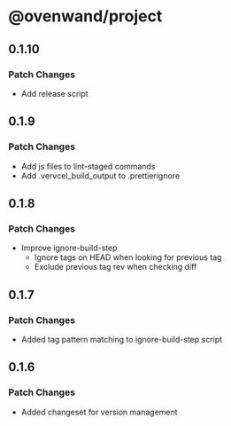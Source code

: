 # @ovenwand/project

## 0.1.10

### Patch Changes

- Add release script

## 0.1.9

### Patch Changes

- Add js files to lint-staged commands
- Add .vervcel_build_output to .prettierignore

## 0.1.8

### Patch Changes

- Improve ignore-build-step
  - Ignore tags on HEAD when looking for previous tag
  - Exclude previous tag rev when checking diff

## 0.1.7

### Patch Changes

- Added tag pattern matching to ignore-build-step script

## 0.1.6

### Patch Changes

- Added changeset for version management
